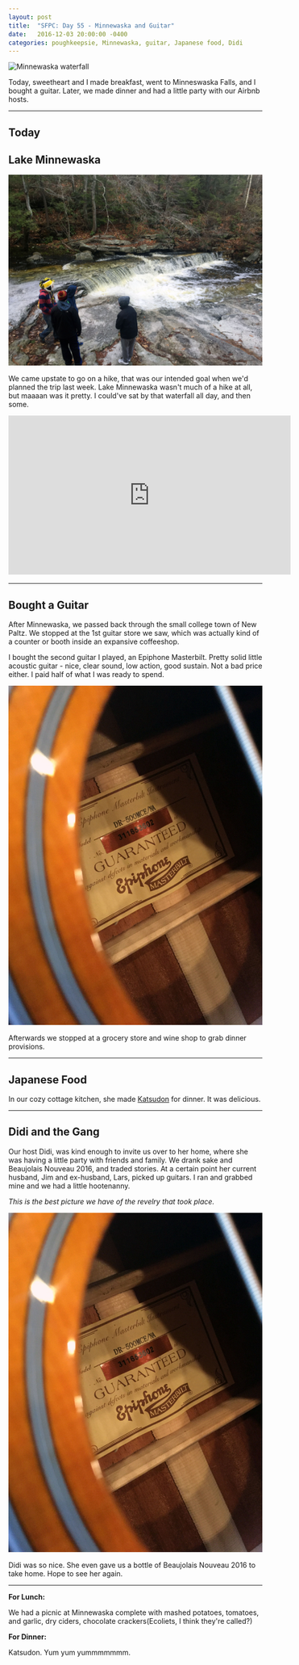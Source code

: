 ```yaml
---
layout: post
title:  "SFPC: Day 55 - Minnewaska and Guitar"
date:   2016-12-03 20:00:00 -0400
categories: poughkeepsie, Minnewaska, guitar, Japanese food, Didi
---
```


![Minnewaska waterfall](/images/IMG_6715.jpg)

Today, sweetheart and I made breakfast, went to Minneswaska Falls, and I bought a guitar. Later, we made dinner and had a little party with our Airbnb hosts.

-----

<h2>Today</h2>

<h2>Lake Minnewaska</h2>

![Minnewaska waterfall](/images/IMG_6714.jpg)

We came upstate to go on a hike, that was our intended goal when we'd planned the trip last week. Lake Minnewaska wasn't much of a hike at all, but maaaan was it pretty. I could've sat by that waterfall all day, and then some.

<iframe width="560" height="315" src="https://www.youtube.com/embed/nOH2cDFaZIk?rel=0" frameborder="0" ></iframe>

-----

<h2>Bought a Guitar</h2>

After Minnewaska, we passed back through the small college town of New Paltz. We stopped at the 1st guitar store we saw, which was actually kind of a counter or booth inside an expansive coffeeshop.

I bought the second guitar I played, an Epiphone Masterbilt. Pretty solid little acoustic guitar - nice, clear sound, low action, good sustain. Not a bad price either. I paid half of what I was ready to spend.

![Guitar](/images/IMG_6742.jpg)

Afterwards we stopped at a grocery store and wine shop to grab dinner provisions.

-----

<h2>Japanese Food</h2>

In our cozy cottage kitchen, she made [Katsudon](https://en.wikipedia.org/wiki/Katsudon) for dinner. It was delicious.

-----

<h2>Didi and the Gang</h2>

Our host Didi, was kind enough to invite us over to her home, where she was having a little party with friends and family. We drank sake and Beaujolais Nouveau 2016, and traded stories. At a certain point her current husband, Jim and ex-husband, Lars, picked up guitars. I ran and grabbed mine and we had a little hootenanny.

*This is the best picture we have of the revelry that took place.*

![Didi's house](/images/IMG_6742.jpg)

Didi was so nice. She even gave us a bottle of Beaujolais Nouveau 2016 to take home. Hope to see her again.

-----

**For Lunch:**

We had a picnic at Minnewaska complete with mashed potatoes, tomatoes, and garlic, dry ciders, chocolate crackers(Ecoliets, I think they're called?)

**For Dinner:**

Katsudon. Yum yum yummmmmmm.
